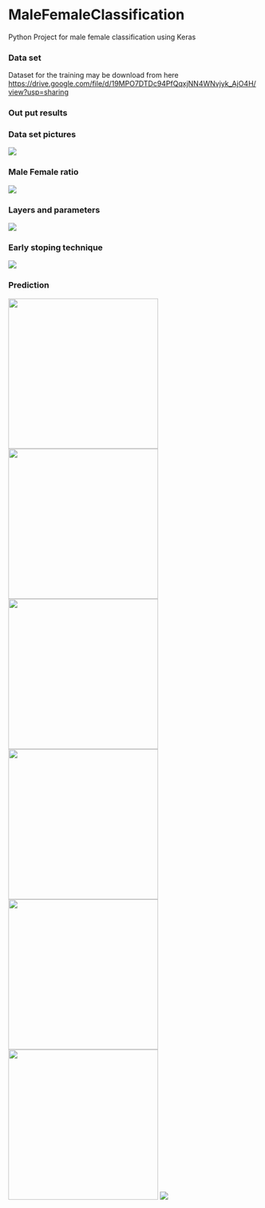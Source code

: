 # MaleFemaleClassification
Python Project for male female classification using Keras  
### Data set
Dataset for the training may be download from here https://drive.google.com/file/d/19MPO7DTDc94PfQqxjNN4WNvjyk_AjO4H/view?usp=sharing
### Out put results
### Data set pictures
![](pics/MaleFemal.png)
### Male Female ratio 
![](pics/Maledta.png)
### Layers and parameters 
![](pics/layers.png)
### Early stoping technique 
![](pics/stop.png)
### Prediction 
<img src ="pics/a.png" width=300><img src ="pics/b.png" width=300><img src ="pics/c.png" width=300><img src ="pics/d.png" width=300><img src ="pics/e.png" width=300><img src ="pics/f.png" width=300>
![](pics/pridection.png)
